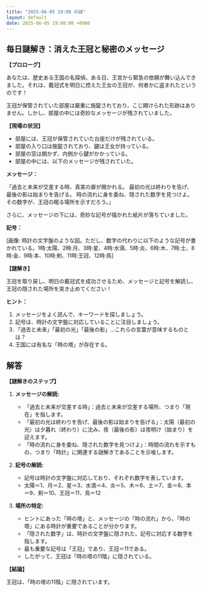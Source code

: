 ```yaml
---
title: "2025-06-05 19:08 の謎"
layout: default
date: 2025-06-05 19:08:00 +0900
---
```

## 毎日謎解き：消えた王冠と秘密のメッセージ

**【プロローグ】**

あなたは、歴史ある王国の名探偵。ある日、王宮から緊急の依頼が舞い込んできました。それは、戴冠式を明日に控えた王女の王冠が、何者かに盗まれたというのです！

王冠が保管されていた部屋は厳重に施錠されており、こじ開けられた形跡はありません。しかし、部屋の中には奇妙なメッセージが残されていました。

**【現場の状況】**

*   部屋には、王冠が保管されていた台座だけが残されている。
*   部屋の入り口は施錠されており、鍵は王女が持っている。
*   部屋の窓は開かず、内側から鍵がかかっている。
*   部屋の中には、以下のメッセージが残されていた。

**メッセージ：**

「過去と未来が交差する時、真実の扉が開かれる。
  最初の光は終わりを告げ、最後の影は始まりを告げる。
  時の流れに身を委ね、隠された数字を見つけよ。
  その数字が、王冠の眠る場所を示すだろう。」

さらに、メッセージの下には、奇妙な記号が描かれた紙片が落ちていました。

**記号：**

[画像: 時計の文字盤のような図。ただし、数字の代わりに以下のような記号が書かれている。1時:太陽、2時:月、3時:星、4時:水滴、5時:炎、6時:木、7時:土、8時:金、9時:本、10時:剣、11時:王冠、12時:鳥]

**【謎解き】**

王冠を取り戻し、明日の戴冠式を成功させるため、メッセージと記号を解読し、王冠の隠された場所を突き止めてください！

**ヒント：**

1.  メッセージをよく読んで、キーワードを探しましょう。
2.  記号は、時計の文字盤に対応していることに注目しましょう。
3.  「過去と未来」「最初の光」「最後の影」…これらの言葉が意味するものとは？
4.  王国には有名な「時の塔」が存在する。

## 解答

**【謎解きのステップ】**

1.  **メッセージの解読:**

    *   「過去と未来が交差する時」：過去と未来が交差する場所、つまり「現在」を指します。
    *   「最初の光は終わりを告げ、最後の影は始まりを告げる」：太陽（最初の光）は夕暮れ（終わり）に沈み、夜（最後の影）は夜明け（始まり）を迎えます。
    *   「時の流れに身を委ね、隠された数字を見つけよ」：時間の流れを示すもの、つまり「時計」に関連する謎解きであることを示唆します。

2.  **記号の解読:**

    *   記号は時計の文字盤に対応しており、それぞれ数字を表しています。
    *   太陽＝1、月＝2、星＝3、水滴＝4、炎＝5、木＝6、土＝7、金＝8、本＝9、剣＝10、王冠＝11、鳥＝12

3.  **場所の特定:**

    *   ヒントにあった「時の塔」と、メッセージの「時の流れ」から、「時の塔」にある時計が重要であることが分かります。
    *   「隠された数字」は、時計の文字盤に隠された、記号に対応する数字を指します。
    *   最も重要な記号は「王冠」であり、王冠＝11である。
    *   したがって、王冠は「時の塔の11階」に隠されている。

**【結論】**

王冠は、「時の塔の11階」に隠されています。
